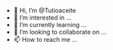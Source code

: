 - 👋 Hi, I’m @Tutioaceite
- 👀 I’m interested in ...
- 🌱 I’m currently learning ...
- 💞️ I’m looking to collaborate on ...
- 📫 How to reach me ...

<!---
Tutioaceite/Tutioaceite is a ✨ special ✨ repository because its `README.md` (this file) appears on your GitHub profile.
You can click the Preview link to take a look at your changes.
--->
